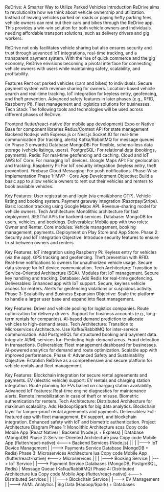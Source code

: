 ReDrive: A Smarter Way to Utilize Parked Vehicles
Introduction
ReDrive aims to revolutionize how we think about vehicle ownership and utilization. Instead of leaving vehicles parked on roads or paying hefty parking fees, vehicle owners can rent out their cars and bikes through the ReDrive app. This provides a win-win solution for both vehicle owners and individuals needing affordable transport solutions, such as delivery drivers and gig workers.

ReDrive not only facilitates vehicle sharing but also ensures security and trust through advanced IoT integrations, real-time tracking, and a transparent payment system. With the rise of quick commerce and the gig economy, ReDrive envisions becoming a pivotal interface for connecting vehicle owners with users while maintaining safety, scalability, and profitability.

Features
Rent out parked vehicles (cars and bikes) to individuals.
Secure payment system with revenue sharing for owners.
Location-based vehicle search and real-time tracking.
IoT integration for keyless entry, geofencing, and theft prevention.
Advanced safety features in later phases (e.g., RFID, Raspberry Pi).
Fleet management and logistics solutions for businesses.
Tech Stack
The following tools and technologies will be used across different phases of ReDrive:

Frontend
flutter/react-native (for mobile app development)
Expo or Native Base for component libraries
Redux/Context API for state management
Backend
Node.js with Express.js or Nest.js
Socket.IO for real-time communication (for tracking, alerts)
Kafka/RabbitMQ for message queues (in Phase 3 onwards)
Database
MongoDB: For flexible, schema-less data storage (vehicle listings, users).
PostgreSQL: For relational data (bookings, payments).
Redis: For real-time geofencing and caching.
Cloud and IoT
AWS IoT Core: For managing IoT devices.
Google Maps API: For geolocation and tracking.
Raspberry Pi: For IoT security integration (keyless entry, theft prevention).
Firebase Cloud Messaging: For push notifications.
Phase-Wise Implementation
Phase 1: MVP - Core App Development
Objective:
Build a basic app to allow vehicle owners to rent out their vehicles and renters to book available vehicles.

Key Features:
User registration and login (via email/phone OTP).
Vehicle listing and booking system.
Payment gateway integration (Razorpay/Stripe).
Basic location tracking using Google Maps API.
Revenue-sharing model for vehicle owners.
Tech Architecture:
Monolithic architecture for fast deployment.
RESTful APIs for backend services.
Database: MongoDB for users, vehicles, and bookings.
Deliverables:
Mobile app with two roles: Owner and Renter.
Core modules: Vehicle management, booking management, payments.
Deployment on Play Store and App Store.
Phase 2: Security and IoT Integration
Objective:
Introduce security features to ensure trust between owners and renters.

Key Features:
IoT integration using Raspberry Pi:
Keyless entry for vehicles (via the app).
GPS tracking and geofencing.
Theft prevention with RFID.
Real-time notifications to owners for unauthorized vehicle usage.
Secure data storage for IoT device communication.
Tech Architecture:
Transition to Service-Oriented Architecture (SOA).
Modules for:
IoT management.
Secure key handling and tracking.
Database: Add Redis for real-time geofencing.
Deliverables:
Enhanced app with IoT support.
Secure, keyless vehicle access for renters.
Alerts for geofencing violations or suspicious activity.
Phase 3: Scalability and Business Expansion
Objective:
Scale the platform to handle a larger user base and expand into fleet management.

Key Features:
Driver and vehicle pooling for logistics companies.
Route optimization for delivery drivers.
Support for business accounts (e.g., long-term rentals for companies).
AI-based demand prediction to allocate vehicles to high-demand areas.
Tech Architecture:
Transition to Microservices Architecture.
Use Kafka/RabbitMQ for inter-service communication.
Add PostgreSQL for structured booking and payment data.
Integrate AI/ML services for:
Predicting high-demand areas.
Fraud detection in transactions.
Deliverables:
Fleet management dashboard for businesses.
AI-powered analytics for demand and route optimization.
Scalable app with improved performance.
Phase 4: Advanced Safety and Sustainability
Objective:
Establish ReDrive as a comprehensive and secure platform for vehicle rentals and fleet management.

Key Features:
Blockchain integration for secure rental agreements and payments.
EV (electric vehicle) support:
EV rentals and charging station integration.
Route planning for EVs based on charging station availability.
Advanced IoT features:
Real-time engine diagnostics for maintenance alerts.
Remote immobilization in case of theft or misuse.
Biometric authentication for renters.
Tech Architecture:
Distributed Architecture for maximum scalability.
Add Hadoop/Spark for big data analytics.
Blockchain layer for tamper-proof rental agreements and payments.
Deliverables:
Full-featured app with fleet management, EV support, and blockchain integration.
Enhanced safety with IoT and biometric authentication.
Project Architecture Diagram
Phase 1: Monolithic Architecture
scss
Copy code
Mobile App (React Native)
       |
Backend (Node.js + Express)
       |
  Database (MongoDB)
Phase 2: Service-Oriented Architecture
java
Copy code
Mobile App (flutter/react-native) <---> Backend Services (Node.js)
       |                              |
       |                              |---> IoT Device Management
       |                              |---> Payments Service
  Database (MongoDB + Redis)
Phase 3: Microservices Architecture
lua
Copy code
Mobile App (flutter/react-native) <---> Microservices
       |                              |
       |                              |---> Booking Service
       |                              |---> IoT Service
       |                              |---> Payment Service
  Databases (MongoDB, PostgreSQL, Redis)
       |
Message Queue (Kafka/RabbitMQ)
Phase 4: Distributed Architecture
lua
Copy code
Mobile App (flutter/react-native) <---> Distributed Services
       |                              |
       |                              |---> Blockchain Service
       |                              |---> EV Management
       |                              |---> AI/ML Analytics
       |
  Big Data (Hadoop/Spark) + Databases
